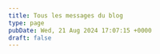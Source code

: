 ```yaml
---
title: Tous les messages du blog
type: page
pubDate: Wed, 21 Aug 2024 17:07:15 +0000
draft: false
---
```



